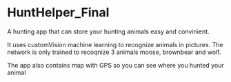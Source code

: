 # HuntHelper_Final
A hunting app that can store your hunting animals easy and convinient.

It uses customVision machine learning to recognize animals in pictures. The network is only trained to recoqnize 3 animals moose, brownbear and wolf.

The app also contains map with GPS so you can see where you hunted your animal
